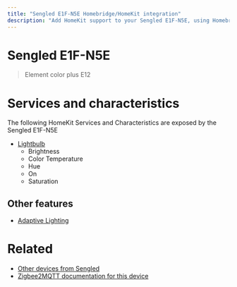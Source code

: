 ```yaml
---
title: "Sengled E1F-N5E Homebridge/HomeKit integration"
description: "Add HomeKit support to your Sengled E1F-N5E, using Homebridge, Zigbee2MQTT and homebridge-z2m."
---
```

<!---
This file has been GENERATED using src/docgen/docgen.ts
DO NOT EDIT THIS FILE MANUALLY!
-->
# Sengled E1F-N5E
> Element color plus E12


# Services and characteristics
The following HomeKit Services and Characteristics are exposed by
the Sengled E1F-N5E

* [Lightbulb](../../light.md)
  * Brightness
  * Color Temperature
  * Hue
  * On
  * Saturation


## Other features
* [Adaptive Lighting](../../light.md)


# Related
* [Other devices from Sengled](../index.md#sengled)
* [Zigbee2MQTT documentation for this device](https://www.zigbee2mqtt.io/devices/E1F-N5E.html)